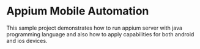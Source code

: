 # Appium Mobile Automation

This sample project demonstrates how to run appium server with java programming language and also how to apply capabilities for both android and ios devices.